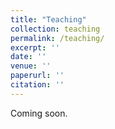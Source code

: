 ```yaml
---
title: "Teaching"
collection: teaching
permalink: /teaching/
excerpt: ''
date: ''
venue: ''
paperurl: ''
citation: ''
---
```


Coming soon.
